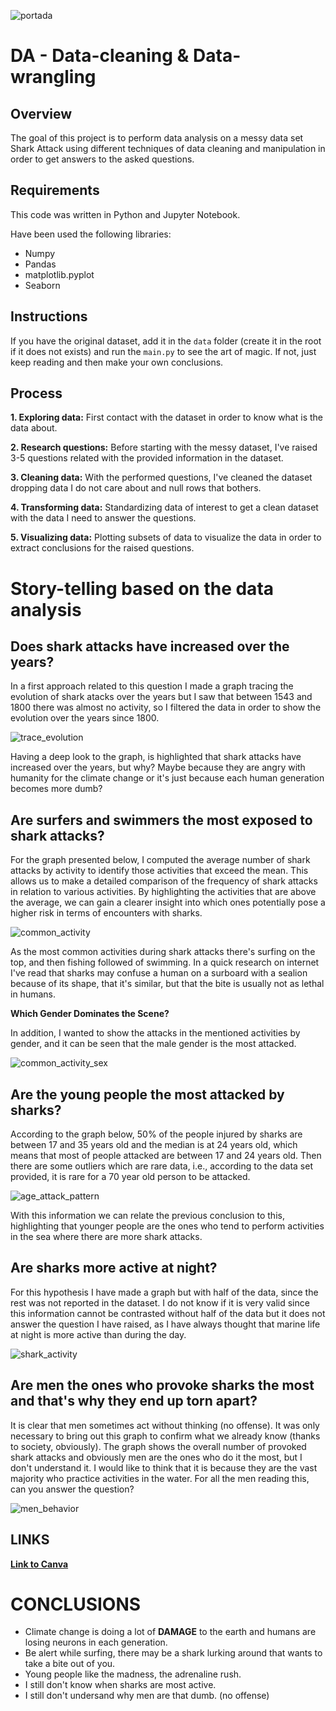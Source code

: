 ![portada](https://static.wikia.nocookie.net/disney/images/a/a5/Bruce-FN.png/revision/latest/scale-to-width-down/1200?cb=20180505140933&path-prefix=es)

# DA - Data-cleaning & Data-wrangling

## Overview
The goal of this project is to perform data analysis on a messy data set Shark Attack using different techniques of data cleaning and manipulation in order to get answers to the asked questions.

## Requirements
This code was written in Python and Jupyter Notebook.

Have been used the following libraries:
- Numpy
- Pandas
- matplotlib.pyplot
- Seaborn

## Instructions
If you have the original dataset, add it in the `data` folder (create it in the root if it does not exists) and run the `main.py` to see the art of magic. If not, just keep reading and then make your own conclusions.

## Process
**1. Exploring data:** First contact with the dataset in order to know what is the data about.

**2. Research questions:** Before starting with the messy dataset, I've raised 3-5 questions related with the provided information in the dataset.
    
**3. Cleaning data:** With the performed questions, I've cleaned the dataset dropping data I do not care about and null rows that bothers.

**4. Transforming data:** Standardizing data of interest to get a clean dataset with the data I need to answer the questions.

**5. Visualizing data:** Plotting subsets of data to visualize the data in order to extract conclusions for the raised questions.

# Story-telling based on the data analysis
## Does shark attacks have increased over the years?

In a first approach related to this question I made a graph tracing the evolution of shark atacks over the years but I saw that between 1543 and 1800 there was almost no activity, so I filtered the data in order to show the evolution over the years since 1800.

![trace_evolution](https://github.com/niniet98/PROJECT-I/blob/main/images/trace_evolution.png?raw=true)

Having a deep look to the graph, is highlighted that shark attacks have increased over the years, but why? Maybe because they are angry with humanity for the climate change or it's just because each human generation becomes more dumb?

## Are surfers and swimmers the most exposed to shark attacks?

For the graph presented below, I computed the average number of shark attacks by activity to identify those activities that exceed the mean. This allows us to make a detailed comparison of the frequency of shark attacks in relation to various activities. By highlighting the activities that are above the average, we can gain a clearer insight into which ones potentially pose a higher risk in terms of encounters with sharks.

![common_activity](https://github.com/niniet98/PROJECT-I/blob/main/images/most_common_activity.png?raw=true)

As the most common activities during shark attacks there's surfing on the top, and then fishing followed of swimming.
In a quick research on internet I've read that sharks may confuse a human on a surboard with a sealion because of its shape, that it's similar,  but that the bite is usually not as lethal in humans.

**Which Gender Dominates the Scene?**

In addition, I wanted to show the attacks in the mentioned activities by gender, and it can be seen that the male gender is the most attacked.

![common_activity_sex](https://github.com/niniet98/PROJECT-I/blob/main/images/most_common_activity_sex.png?raw=true)

## Are the young people the most attacked by sharks?

According to the graph below, 50% of the people injured by sharks are between 17 and 35 years old and the median is at 24 years old, which means that most of people attacked are between 17 and 24 years old. Then there are some outliers which are rare data, i.e., according to the data set provided, it is rare for a 70 year old person to be attacked.

![age_attack_pattern](https://github.com/niniet98/PROJECT-I/blob/main/images/age_attack_patterns.png?raw=true)

With this information we can relate the previous conclusion to this, highlighting that younger people are the ones who tend to perform activities in the sea where there are more shark attacks.

## Are sharks more active at night?

For this hypothesis I have made a graph but with half of the data, since the rest was not reported in the dataset. I do not know if it is very valid since this information cannot be contrasted without half of the data but it does not answer the question I have raised, as I have always thought that marine life at night is more active than during the day.

![shark_activity](https://github.com/niniet98/PROJECT-I/blob/main/images/shark_activity.png?raw=true)

## Are men the ones who provoke sharks the most and that's why they end up torn apart?

It is clear that men sometimes act without thinking (no offense). It was only necessary to bring out this graph to confirm what we already know (thanks to society, obviously). The graph shows the overall number of provoked shark attacks and obviously men are the ones who do it the most, but I don't understand it. I would like to think that it is because they are the vast majority who practice activities in the water.
For all the men reading this, can you answer the question?

![men_behavior](https://github.com/niniet98/PROJECT-I/blob/main/images/men_behavior.png?raw=true)

## LINKS

**[Link to Canva](https://www.canva.com/design/DAFyHMF0lnE/KKkSNnSOrZ-nlazc64hpbA/edit?utm_content=DAFyHMF0lnE&utm_campaign=designshare&utm_medium=link2&utm_source=sharebutton)**

# CONCLUSIONS
- Climate change is doing a lot of **DAMAGE** to the earth and humans are losing neurons in each generation.
- Be alert while surfing, there may be a shark lurking around that wants to take a bite out of you.
- Young people like the madness, the adrenaline rush.
- I still don't know when sharks are most active.
- I still don't undersand why men are that dumb. (no offense)

